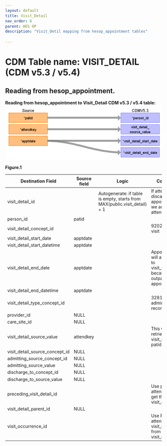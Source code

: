 ```yaml
---
layout: default
title: Visit_Detail
nav_order: 6
parent: HES OP
description: "Visit_Detil mapping from hesop_appointment tables"

---
```



# CDM Table name: VISIT_DETAIL (CDM v5.3 / v5.4)

## Reading from hesop_appointment.

**Reading from hesop_appointment to Visit_Detail CDM v5.3 / v5.4 table:**
![](images/image3.png)

**Figure.1**

| Destination Field | Source field | Logic | Comment field |
| --- | --- | --- | --- |
| visit_detail_id |  | Autogenerate: if table is empty, starts from MAX(public.visit_detail) + 1 | If attended <> 5 discard visit appointment detail ( we accept only attended = 5) |
| person_id | patid |  | |
| visit_detail_concept_id |  |  | 9202 = Outpatient visit |
| visit_detail_start_date | apptdate | |  |
| visit_detail_start_datetime | apptdate | |  |
| visit_detail_end_date | apptdate | | Appointment date will also be mapped to visit_detail_end_date because it's an outpatient appointment |
| visit_detail_end_datetime | apptdate | | |
| visit_detail_type_concept_id |  |  | 32818 = "EHR administration record” |
| provider_id | NULL|  | |
| care_site_id | NULL|  |  |
| visit_detail_source_value | attendkey | | This will allow us to retrieve visit_detail_id using patid. |
| visit_detail_source_concept_id |NULL  |  | |
| admitting_source_concept_id |NULL |  |  |
| admitting_source_value | NULL|  |  |
| discharge_to_concept_id |NULL |  |  |
| discharge_to_source_value |NULL  |  |  |
| preceding_visit_detail_id |  |  | Use patid + attendkey where to get the preceding visit_detail_id if any.|
| visit_detail_parent_id | NULL |  |  |
| visit_occurrence_id |  |  | Use Patid + attendkey to retrieve visit_occurrence_id from visit_occurrence |

